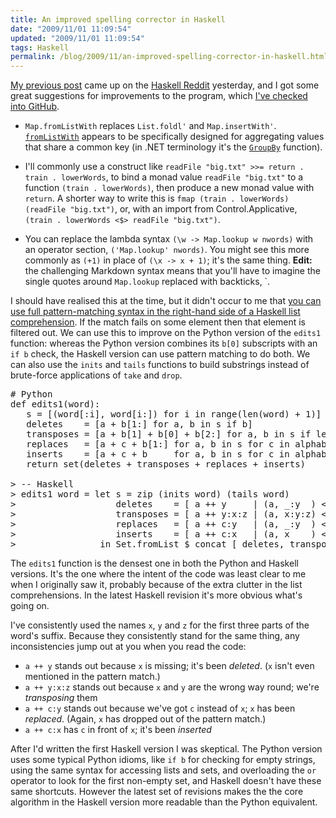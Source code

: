```yaml
---
title: An improved spelling corrector in Haskell
date: "2009/11/01 11:09:54"
updated: "2009/11/01 11:09:54"
tags: Haskell
permalink: /blog/2009/11/an-improved-spelling-corrector-in-haskell.html
---
```

[My previous post](http://www.partario.com/blog/2009/10/a-spelling-corrector-in-haskell.html) came up on the [Haskell Reddit](http://www.reddit.com/r/haskell/comments/9zowr/a_spelling_corrector_in_haskell/) yesterday, and I got some great suggestions for improvements to the program, which [I've checked into GitHub](http://github.com/timrobinson/spell-correct/blob/master/Correct.hs).

* `Map.fromListWith` replaces `List.foldl'` and `Map.insertWith'`. [`fromListWith`](http://www.haskell.org/ghc/docs/latest/html/libraries/containers/Data-Map.html#v%3AfromListWith) appears to be specifically designed for aggregating values that share a common key (in .NET terminology it's the [`GroupBy`](http://msdn.microsoft.com/en-us/library/bb534501.aspx) function).

* I'll commonly use a construct like `readFile "big.txt" >>= return . train . lowerWords`, to bind a monad value `readFile "big.txt"` to a function `(train . lowerWords)`, then produce a new monad value with `return`. A shorter way to write this is `fmap (train . lowerWords) (readFile "big.txt")`, or, with an import from Control.Applicative, `(train . lowerWords <$> readFile "big.txt")`.

* You can replace the lambda syntax `(\w -> Map.lookup w nwords)` with an operator section, `('Map.lookup' nwords)`. You might see this more commonly as `(+1)` in place of `(\x -> x + 1)`; it's the same thing. <strong class="alt">Edit:</strong> the challenging Markdown syntax means that you'll have to imagine the single quotes around `Map.lookup` replaced with backticks, `.

I should have realised this at the time, but it didn't occur to me that [you can use full pattern-matching syntax in the right-hand side of a Haskell list comprehension](http://www.haskell.org/onlinereport/exps.html#list-comprehensions). If the match fails on some element then that element is filtered out. We can use this to improve on the Python version of the `edits1` function: whereas the Python version combines its `b[0]` subscripts with an `if b` check, the Haskell version can use pattern matching to do both. We can also use the `inits` and `tails` functions to build substrings instead of brute-force applications of `take` and `drop`.

<pre>
# Python
def edits1(word):
   s = [(word[:i], word[i:]) for i in range(len(word) + 1)]
   deletes    = [a + b[1:] for a, b in s if b]
   transposes = [a + b[1] + b[0] + b[2:] for a, b in s if len(b)&gt;1]
   replaces   = [a + c + b[1:] for a, b in s for c in alphabet if b]
   inserts    = [a + c + b     for a, b in s for c in alphabet]
   return set(deletes + transposes + replaces + inserts)

&gt; -- Haskell
&gt; edits1 word = let s = zip (inits word) (tails word)
&gt;                   deletes    = [ a ++ y     | (a, _:y  ) &lt;- s ]
&gt;                   transposes = [ a ++ y:x:z | (a, x:y:z) &lt;- s ]
&gt;                   replaces   = [ a ++ c:y   | (a, _:y  ) &lt;- s, c &lt;- alphabet ]
&gt;                   inserts    = [ a ++ c:x   | (a, x    ) &lt;- s, c &lt;- alphabet ]
&gt;                in Set.fromList $ concat [ deletes, transposes, replaces, inserts ]
</pre>

The `edits1` function is the densest one in both the Python and Haskell versions. It's the one where the intent of the code was least clear to me when I originally saw it, probably because of the extra clutter in the list comprehensions. In the latest Haskell revision it's more obvious what's going on.

I've consistently used the names `x`, `y` and `z` for the first three parts of the word's suffix. Because they consistently stand for the same thing, any inconsistencies jump out at you when you read the code:

* `a ++ y` stands out because `x` is missing; it's been _deleted_. (`x` isn't even mentioned in the pattern match.)
* `a ++ y:x:z` stands out because `x` and `y` are the wrong way round; we're _transposing_ them
* `a ++ c:y` stands out because we've got `c` instead of `x`; `x` has been _replaced_. (Again, `x` has dropped out of the pattern match.)
* `a ++ c:x` has `c` in front of `x`; it's been _inserted_

After I'd written the first Haskell version I was skeptical. The Python version uses some typical Python idioms, like `if b` for checking for empty strings, using the same syntax for accessing lists and sets, and overloading the `or` operator to look for the first non-empty set, and Haskell doesn't have these same shortcuts. However the latest set of revisions makes the the core algorithm in the Haskell version more readable than the Python equivalent.

